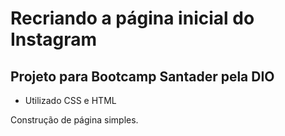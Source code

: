 # Recriando a página inicial do Instagram
## Projeto para Bootcamp Santader pela DIO

- Utilizado CSS e HTML

Construção de página simples.
